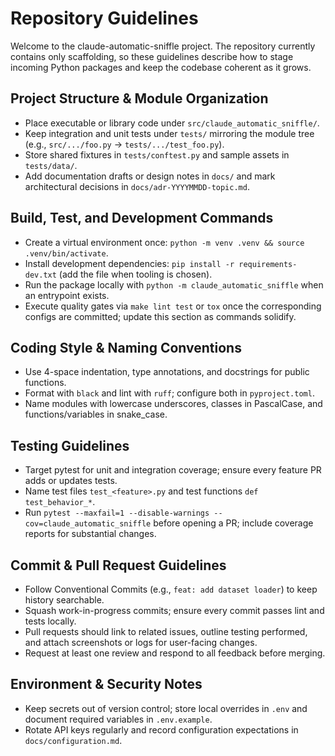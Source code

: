 # Repository Guidelines

Welcome to the claude-automatic-sniffle project. The repository currently contains only scaffolding, so these guidelines describe how to stage incoming Python packages and keep the codebase coherent as it grows.

## Project Structure & Module Organization
- Place executable or library code under `src/claude_automatic_sniffle/`.
- Keep integration and unit tests under `tests/` mirroring the module tree (e.g., `src/.../foo.py` -> `tests/.../test_foo.py`).
- Store shared fixtures in `tests/conftest.py` and sample assets in `tests/data/`.
- Add documentation drafts or design notes in `docs/` and mark architectural decisions in `docs/adr-YYYYMMDD-topic.md`.

## Build, Test, and Development Commands
- Create a virtual environment once: `python -m venv .venv && source .venv/bin/activate`.
- Install development dependencies: `pip install -r requirements-dev.txt` (add the file when tooling is chosen).
- Run the package locally with `python -m claude_automatic_sniffle` when an entrypoint exists.
- Execute quality gates via `make lint test` or `tox` once the corresponding configs are committed; update this section as commands solidify.

## Coding Style & Naming Conventions
- Use 4-space indentation, type annotations, and docstrings for public functions.
- Format with `black` and lint with `ruff`; configure both in `pyproject.toml`.
- Name modules with lowercase underscores, classes in PascalCase, and functions/variables in snake_case.

## Testing Guidelines
- Target pytest for unit and integration coverage; ensure every feature PR adds or updates tests.
- Name test files `test_<feature>.py` and test functions `def test_behavior_*`.
- Run `pytest --maxfail=1 --disable-warnings --cov=claude_automatic_sniffle` before opening a PR; include coverage reports for substantial changes.

## Commit & Pull Request Guidelines
- Follow Conventional Commits (e.g., `feat: add dataset loader`) to keep history searchable.
- Squash work-in-progress commits; ensure every commit passes lint and tests locally.
- Pull requests should link to related issues, outline testing performed, and attach screenshots or logs for user-facing changes.
- Request at least one review and respond to all feedback before merging.

## Environment & Security Notes
- Keep secrets out of version control; store local overrides in `.env` and document required variables in `.env.example`.
- Rotate API keys regularly and record configuration expectations in `docs/configuration.md`.
